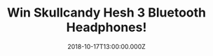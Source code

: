 ---
campaign-uuid: "c-4e62ca07-a645-4aee-98e2-8d8fd11e05a6"
type: "Preview"
category: "Technology"
date: "2018-10-17T13:00:00.000Z"
end-date: "2018-11-17T23:59:00.000Z"
disable-form: false
is_promoted: false
has_entry_page: true
title: "Win Skullcandy Hesh 3 Bluetooth Headphones!"
competition-description: "<p>Skullcandy is changing the way you listen to music, and\
  \ they have done it again with the brand new Skullcandy Hesh 3 Bluetooth Headphones,\
  \ the ones you won’t want to miss. An absolute wireless freedom.</p>\r\n<p>Enter\
  \ below for a chance to win them.</p>"
hero-header: "Win Skullcandy Hesh 3 Bluetooth Headphones!"
terms-confirmation: "N/A"
banner-img: "https://assets.expresslyapp.com/asset-d33135d1-1b67-461b-9b2e-dce754d918e5.jpg"
logo-left-href: "aaa.nme.com"
logo-left-image: "https://assets.expresslyapp.com/asset-ec0076b1-3bee-419e-909c-5d3ba7eb9252.jpg"
logo-left-title: "NME AAA"
bg-image-hero: "https://assets.expresslyapp.com/asset-f8aa68cc-ff6d-4d4e-a694-7ca61fe5572e.jpg"
bg-image-first: "https://assets.expresslyapp.com/asset-48ba8186-cebf-47ec-b217-27aa930fa29f.jpg"
section1-content: "</p>With up to 22 hours of battery life and Rapid Charge technology,\
  \ Hesh 3 Wireless is designed to keep you listening all day long. A foldable design,\
  \ high-end audio drivers, and quality materials make them the perfect over-ear headphone\
  \ for any occasion. They are Wireless Perfection.</p>\r\n<p>Go-Anywhere Design,\
  \ All-Day Functionality, Ultimate Comfort... and many more features for you to discover!\
  \ Enter the form below for a chance to win these amazing headphones and get ready\
  \ to experience a perfect sound with Skullcandy!</p>"
entry-title: "Win Skullcandy Hesh 3 Bluetooth Headphones!"
entry-content: "Enter the draw to win Skullcandy Hesh 3 Bluetooth Headphones! by completing\
  \ the form below before 23:59 on 17th of November 2018."
has-winner: false
prize-description: "Skullcandy Hesh 3 Bluetooth Headphones."
special-conditions: "Multiple entries are allowed up to one every day.\r\nThis competition\
  \ is also available on: http://club.expressly.io/competitons/skullcandy-hesh-3-bluetooth-headphones"
---